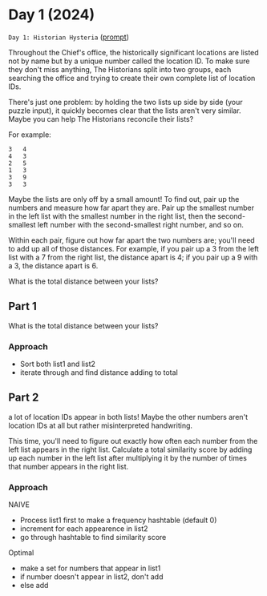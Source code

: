 # Day 1 (2024)

`Day 1: Historian Hysteria` ([prompt](https://adventofcode.com/2024/day/1))

Throughout the Chief's office, the historically significant locations are listed not by name but by a unique number called the location ID. To make sure they don't miss anything, The Historians split into two groups, each searching the office and trying to create their own complete list of location IDs.

There's just one problem: by holding the two lists up side by side (your puzzle input), it quickly becomes clear that the lists aren't very similar. Maybe you can help The Historians reconcile their lists?

For example:

```
3   4
4   3
2   5
1   3
3   9
3   3
```

Maybe the lists are only off by a small amount! To find out, pair up the numbers and measure how far apart they are. Pair up the smallest number in the left list with the smallest number in the right list, then the second-smallest left number with the second-smallest right number, and so on.

Within each pair, figure out how far apart the two numbers are; you'll need to add up all of those distances. For example, if you pair up a 3 from the left list with a 7 from the right list, the distance apart is 4; if you pair up a 9 with a 3, the distance apart is 6.

What is the total distance between your lists?

## Part 1
What is the total distance between your lists?
### Approach
- Sort both list1 and list2
- iterate through and find distance adding to total

## Part 2
a lot of location IDs appear in both lists! Maybe the other numbers aren't location IDs at all but rather misinterpreted handwriting.

This time, you'll need to figure out exactly how often each number from the left list appears in the right list. Calculate a total similarity score by adding up each number in the left list after multiplying it by the number of times that number appears in the right list.

### Approach
NAIVE
- Process list1 first to make a frequency hashtable (default 0)
- increment for each appearence in list2
- go through hashtable to find similarity score

Optimal
- make a set for numbers that appear in list1
- if number doesn't appear in list2, don't add
- else add